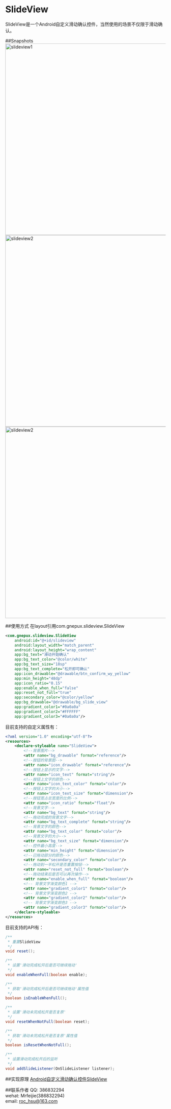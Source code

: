 # SlideView
SlideView是一个Android自定义滑动确认控件，当然使用的场景不仅限于滑动确认。

##Snapshots
<img src="https://github.com/Gnepux/SlideView/blob/master/snapshot/slideview1.jpeg" height = "600" alt="slideview1" align=center />
<img src="https://github.com/Gnepux/SlideView/blob/master/snapshot/slideview2.jpeg" height = "600" alt="slideview2" align=center />
<img src="https://github.com/Gnepux/SlideView/blob/master/snapshot/slideview3.jpeg" height = "600" alt="slideview2" align=center />


##使用方式
在layout引用com.gnepux.slideview.SlideView
```xml
<com.gnepux.slideview.SlideView
    android:id="@+id/slideview"
    android:layout_width="match_parent"
    android:layout_height="wrap_content"
    app:bg_text="滑动开始确认"    
    app:bg_text_color="@color/white"
    app:bg_text_size="18sp"
    app:bg_text_complete="松开即可确认"
    app:icon_drawable="@drawable/btn_confirm_wy_yellow"
    app:min_height="48dp"
    app:icon_ratio="0.15"
    app:enable_when_full="false"
    app:reset_not_full="true"
    app:secondary_color="@color/yellow"
    app:bg_drawable="@drawable/bg_slide_view"
    app:gradient_color1="#0a0a0a"
    app:gradient_color2="#FFFFFF"
    app:gradient_color3="#0a0a0a"/>
```
目前支持的自定义属性有：
```xml
<?xml version="1.0" encoding="utf-8"?>
<resources>
    <declare-styleable name="SlideView">
        <!--背景图片-->
        <attr name="bg_drawable" format="reference"/>
        <!--按钮的背景图-->
        <attr name="icon_drawable" format="reference"/>
        <!--按钮上显示的文字-->
        <attr name="icon_text" format="string"/>
        <!--按钮上文字的颜色-->
        <attr name="icon_text_color" format="color"/>
        <!--按钮上文字的大小-->
        <attr name="icon_text_size" format="dimension"/>
        <!--按钮宽占总宽度的比例-->
        <attr name="icon_ratio" format="float"/>
        <!--背景文字-->
        <attr name="bg_text" format="string"/>
        <!--拖动完成的背景文字-->
        <attr name="bg_text_complete" format="string"/>
        <!--背景文字的颜色-->
        <attr name="bg_text_color" format="color"/>
        <!--背景文字的大小-->
        <attr name="bg_text_size" format="dimension"/>
        <!--控件最小高度-->
        <attr name="min_height" format="dimension"/>
        <!--已拖动部分的颜色-->
        <attr name="secondary_color" format="color"/>
        <!--拖动到一半松开是否重置按钮-->
        <attr name="reset_not_full" format="boolean"/>
        <!--拖动结束后是否可以再次操作-->
        <attr name="enable_when_full" format="boolean"/>
        <!-- 背景文字渐变颜色1 -->
        <attr name="gradient_color1" format="color"/>
        <!-- 背景文字渐变颜色2 -->
        <attr name="gradient_color2" format="color"/>
        <!-- 背景文字渐变颜色3 -->
        <attr name="gradient_color3" format="color"/>
    </declare-styleable>
</resources>
```
目前支持的API有：
```java
/** 
 * 重置SlideView
 */
void reset();

/** 
 * 设置'滑动完成松开后是否可继续拖动'
 */
void enableWhenFull(boolean enable);

/** 
 * 获取'滑动完成松开后是否可继续拖动'属性值
 */
boolean isEnableWhenFull();

/** 
 * 设置'滑动未完成松开是否复原'
 */
void resetWhenNotFull(boolean reset);

/** 
 * 获取'滑动未完成松开是否复原'属性值
 */
boolean isResetWhenNotFull();

/** 
 * 设置滑动完成松开后的监听
 */
void addSlideListener(OnSlideListener listener);
```
##实现原理
[Android自定义滑动确认控件SlideView](https://my.oschina.net/u/3026396/blog/817257)

##联系作者
QQ: 386832294<br/>
wehat: Mrfeijie(386832294)<br/>
email: roc_hsu@163.com
